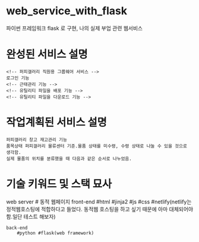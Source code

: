 # web_service_with_flask
파이썬 프레임워크 flask 로 구현, 나의 실제 부업 관련 웹서비스


# 완성된 서비스 설명
    <!-- 퍼피갤러리 직원용 그룹웨어 서비스 -->
    로그인 기능
    <!-- 근태관리 기능 -->
    <!-- 유틸리티 파일을 배포 기능 -->
    <!-- 유틸리티 파일을 다운로드 기능 -->

# 작업계획된 서비스 설명
    퍼피갤러리 창고 재고관리 기능
    품목상태 퍼피갤러리 물류센터 기준.물품 상태를 미수령, 수령 상태로 나눌 수 있을 것으로 생각함.
    실제 물품의 위치를 분류했을 때 다음과 같은 순서로 나누었음.


# 기술 키워드 및 스택 묘사
web server # 동적 웹페이지
    front-end
        #html #jinja2 #js #css #netlify(netlify는 정적웹호스팅에 적합하다고 들었다. 동적웹 호스팅을 하고 싶기 때문에 아마 대체되어야 함.일단 테스트 해보자)

    back-end 
        #python #flask(web framework)